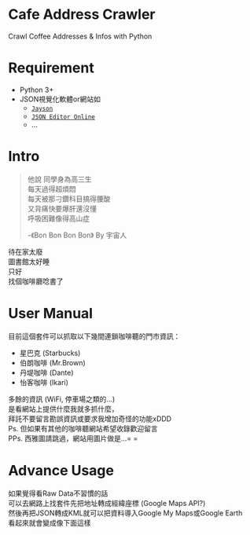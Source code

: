 # Cafe Address Crawler
Crawl Coffee Addresses &amp; Infos with Python

# Requirement
* Python 3+
* JSON視覺化軟體or網站如
	* [`Jayson`](http://christian-kienle.de/apps/jayson/)
	* [`JSON Editor Online`](http://www.jsoneditoronline.org/)
	* ...

# Intro
>他說 同學身為高三生  
>每天過得超煩悶  
>每天被那刁鑽科目搞得腰酸  
>又背痛快要爆肝還沒懂  
>呼吸困難像得高山症
>
>\-《Bon Bon Bon Bon》 By 宇宙人

待在家太廢  
圖書館太好睡  
只好  
找個咖啡廳唸書了  

# User Manual
目前這個套件可以抓取以下幾間連鎖咖啡聽的門市資訊：

* 星巴克 (Starbucks)
* 伯朗咖啡 (Mr.Brown)
* 丹堤咖啡 (Dante)
* 怡客咖啡 (Ikari)

多餘的資訊 (WiFi, 停車場之類的...)  
是看網站上提供什麼我就多抓什麼，  
拜託不要留言勘誤資訊或要求我增加奇怪的功能xDDD  
Ps. 但如果有其他的咖啡聽網站希望收錄歡迎留言  
PPs. 西雅圖請跳過，網站用圖片做是...= =

# Advance Usage
如果覺得看Raw Data不習慣的話  
可以去網路上找套件先把地址轉成經緯座標 (Google Maps API?)  
然後再把JSON轉成KML就可以把資料導入Google My Maps或Google Earth  
看起來就會變成像下面這樣